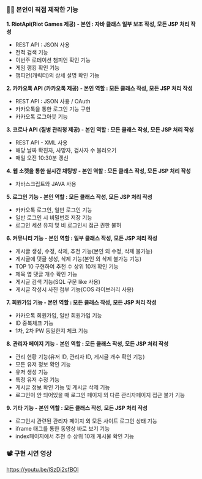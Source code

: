 ### 👨‍💻 본인이 직접 제작한 기능

**1. RiotApi(Riot Games 제공) - 본인 : 자바 클래스 일부 보조 작성, 모든 JSP 처리 작성**

- REST API : JSON 사용
- 전적 검색 기능
- 이번주 로테이션 챔피언 확인 기능
- 게임 랭킹 확인 기능
- 챔피언(캐릭터)의 상세 설명 확인 기능

**2. 카카오톡 API (카카오톡 제공) - 본인 역할 : 모든 클래스 작성, 모든 JSP 처리 작성**

- REST API : JSON 사용 / OAuth
- 카카오톡을 통한 로그인 기능 구현
- 카카오톡 로그아웃 기능

**3. 코로나 API (질병 관리청 제공) - 본인 역할 : 모든 클래스 작성, 모든 JSP 처리 작성**

- REST API - XML 사용
- 해당 날짜 확진자, 사망자, 검사자 수 불러오기
- 매일 오전 10:30분 갱신

**4. 웹 소켓을 통한 실시간 채팅방 - 본인 역할 : 모든 클래스 작성, 모든 JSP 처리 작성**

- 자바스크립트와 JAVA 사용

**5. 로그인 기능 - 본인 역할 : 모든 클래스 작성, 모든 JSP 처리 작성**

- 카카오톡 로그인, 일반 로그인 기능
- 일반 로그인 시 비밀번호 저장 기능
- 로그인 세션 유지 및 비 로그인시 접근 권한 불허

**6. 커뮤니티 기능 - 본인 역할 : 일부 클래스 작성, 모든 JSP 처리 작성**

- 게시글 생성, 수정, 삭제, 추천 기능(본인 외 수정, 삭제 불가능)
- 게시글에 댓글 생성, 삭제 기능(본인 외 삭제 불가능 기능)
- TOP 10 구현하여 추천 수 상위 10개 확인 기능
- 제목 옆 댓글 개수 확인 기능
- 게시글 검색 기능(SQL 구문 like 사용)
- 게시글 작성시 사진 첨부 기능(COS 라이브러리 사용)

**7. 회원가입 기능 - 본인 역할 : 모든 클래스 작성, 모든 JSP 처리 작성**

- 카카오톡 회원가입, 일반 회원가입 기능
- ID 중복체크 기능
- 1차, 2차 PW 동일한지 체크 기능

**8. 관리자 페이지 기능 - 본인 역할 : 모든 클래스 작성, 모든 JSP 처리 작성**

- 관리 현황 기능(유저 ID, 관리자 ID, 게시글 개수 확인 기능)
- 모든 유저 정보 확인 기능
- 유저 생성 기능
- 특정 유저 수정 기능
- 게시글 정보 확인 기능 및 게시글 삭제 기능
- 로그인이 안 되어있을 때 로그인 페이지 외 다른 관리자페이지 접근 불가 기능

**9. 기타 기능 - 본인 역할 : 모든 클래스 작성, 모든 JSP 처리 작성**

- 로그인시 관련된 관리자 페이지 외 모든 사이트 로그인 상태 기능
- iframe 태그를 통한 동영상 바로 보기 기능
- index페이지에서 추천 수 상위 10개 게시물 확인 기능



### 📽️ 구현 시연 영상
https://youtu.be/lSzDi2sfBOI
